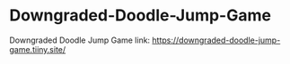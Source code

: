 # Downgraded-Doodle-Jump-Game
Downgraded Doodle Jump Game link:   https://downgraded-doodle-jump-game.tiiny.site/ 
